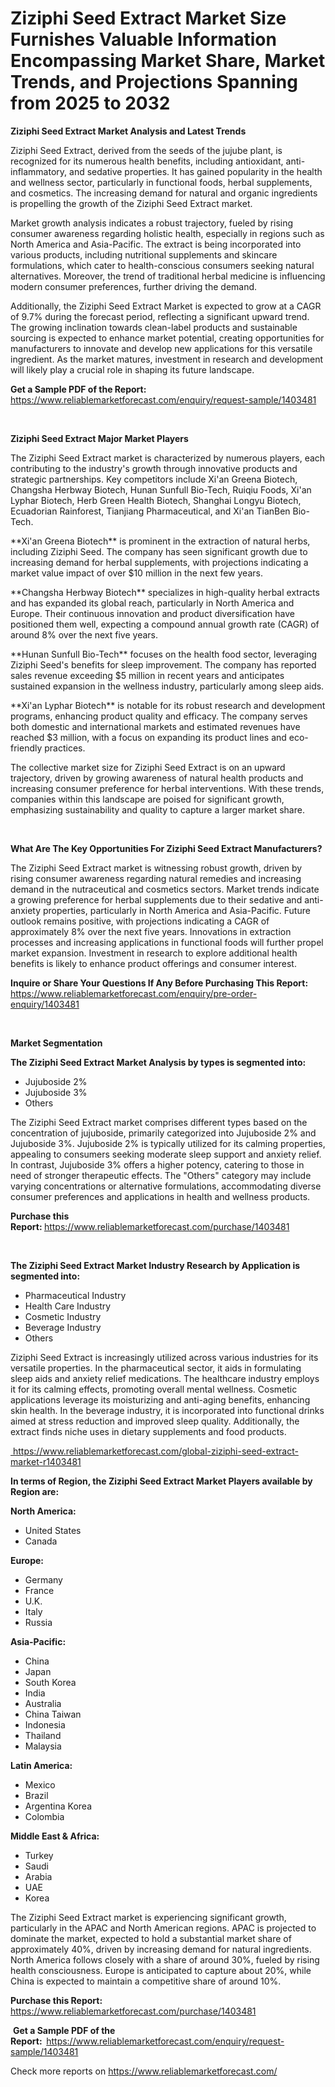 <p><h1>Ziziphi Seed Extract Market Size Furnishes Valuable Information Encompassing Market Share, Market Trends, and Projections Spanning from 2025 to 2032</h1></p><p><strong>Ziziphi Seed Extract Market Analysis and Latest Trends</strong></p>
<p><p>Ziziphi Seed Extract, derived from the seeds of the jujube plant, is recognized for its numerous health benefits, including antioxidant, anti-inflammatory, and sedative properties. It has gained popularity in the health and wellness sector, particularly in functional foods, herbal supplements, and cosmetics. The increasing demand for natural and organic ingredients is propelling the growth of the Ziziphi Seed Extract market.</p><p>Market growth analysis indicates a robust trajectory, fueled by rising consumer awareness regarding holistic health, especially in regions such as North America and Asia-Pacific. The extract is being incorporated into various products, including nutritional supplements and skincare formulations, which cater to health-conscious consumers seeking natural alternatives. Moreover, the trend of traditional herbal medicine is influencing modern consumer preferences, further driving the demand.</p><p>Additionally, the Ziziphi Seed Extract Market is expected to grow at a CAGR of 9.7% during the forecast period, reflecting a significant upward trend. The growing inclination towards clean-label products and sustainable sourcing is expected to enhance market potential, creating opportunities for manufacturers to innovate and develop new applications for this versatile ingredient. As the market matures, investment in research and development will likely play a crucial role in shaping its future landscape.</p></p>
<p><strong>Get a Sample PDF of the Report:&nbsp;</strong> <a href="https://www.reliablemarketforecast.com/enquiry/request-sample/1403481?utm_campaign=3308&utm_medium=2&utm_source=Github&utm_content=ia&utm_term=28032025&utm_id=ziziphi-seed-extract">https://www.reliablemarketforecast.com/enquiry/request-sample/1403481</a></p>
<p>&nbsp;</p>
<p><strong>Ziziphi Seed Extract Major Market Players</strong></p>
<p><p>The Ziziphi Seed Extract market is characterized by numerous players, each contributing to the industry's growth through innovative products and strategic partnerships. Key competitors include Xi'an Greena Biotech, Changsha Herbway Biotech, Hunan Sunfull Bio-Tech, Ruiqiu Foods, Xi'an Lyphar Biotech, Herb Green Health Biotech, Shanghai Longyu Biotech, Ecuadorian Rainforest, Tianjiang Pharmaceutical, and Xi'an TianBen Bio-Tech.</p><p>**Xi'an Greena Biotech** is prominent in the extraction of natural herbs, including Ziziphi Seed. The company has seen significant growth due to increasing demand for herbal supplements, with projections indicating a market value impact of over $10 million in the next few years.</p><p>**Changsha Herbway Biotech** specializes in high-quality herbal extracts and has expanded its global reach, particularly in North America and Europe. Their continuous innovation and product diversification have positioned them well, expecting a compound annual growth rate (CAGR) of around 8% over the next five years.</p><p>**Hunan Sunfull Bio-Tech** focuses on the health food sector, leveraging Ziziphi Seed's benefits for sleep improvement. The company has reported sales revenue exceeding $5 million in recent years and anticipates sustained expansion in the wellness industry, particularly among sleep aids.</p><p>**Xi'an Lyphar Biotech** is notable for its robust research and development programs, enhancing product quality and efficacy. The company serves both domestic and international markets and estimated revenues have reached $3 million, with a focus on expanding its product lines and eco-friendly practices.</p><p>The collective market size for Ziziphi Seed Extract is on an upward trajectory, driven by growing awareness of natural health products and increasing consumer preference for herbal interventions. With these trends, companies within this landscape are poised for significant growth, emphasizing sustainability and quality to capture a larger market share.</p></p>
<p>&nbsp;</p>
<p><strong>What Are The Key Opportunities For Ziziphi Seed Extract Manufacturers?</strong></p>
<p><p>The Ziziphi Seed Extract market is witnessing robust growth, driven by rising consumer awareness regarding natural remedies and increasing demand in the nutraceutical and cosmetics sectors. Market trends indicate a growing preference for herbal supplements due to their sedative and anti-anxiety properties, particularly in North America and Asia-Pacific. Future outlook remains positive, with projections indicating a CAGR of approximately 8% over the next five years. Innovations in extraction processes and increasing applications in functional foods will further propel market expansion. Investment in research to explore additional health benefits is likely to enhance product offerings and consumer interest.</p></p>
<p><strong>Inquire or Share Your Questions If Any Before Purchasing This Report:</strong> <a href="https://www.reliablemarketforecast.com/enquiry/pre-order-enquiry/1403481?utm_campaign=3308&utm_medium=2&utm_source=Github&utm_content=ia&utm_term=28032025&utm_id=ziziphi-seed-extract">https://www.reliablemarketforecast.com/enquiry/pre-order-enquiry/1403481</a></p>
<p>&nbsp;</p>
<p><strong>Market Segmentation</strong></p>
<p><strong>The Ziziphi Seed Extract Market Analysis by types is segmented into:</strong></p>
<p><ul><li>Jujuboside 2%</li><li>Jujuboside 3%</li><li>Others</li></ul></p>
<p><p>The Ziziphi Seed Extract market comprises different types based on the concentration of jujuboside, primarily categorized into Jujuboside 2% and Jujuboside 3%. Jujuboside 2% is typically utilized for its calming properties, appealing to consumers seeking moderate sleep support and anxiety relief. In contrast, Jujuboside 3% offers a higher potency, catering to those in need of stronger therapeutic effects. The "Others" category may include varying concentrations or alternative formulations, accommodating diverse consumer preferences and applications in health and wellness products.</p></p>
<p><strong>Purchase this Report:&nbsp;</strong><a href="https://www.reliablemarketforecast.com/purchase/1403481?utm_campaign=3308&utm_medium=2&utm_source=Github&utm_content=ia&utm_term=28032025&utm_id=ziziphi-seed-extract">https://www.reliablemarketforecast.com/purchase/1403481</a></p>
<p>&nbsp;</p>
<p><strong>The Ziziphi Seed Extract Market Industry Research by Application is segmented into:</strong></p>
<p><ul><li>Pharmaceutical Industry</li><li>Health Care Industry</li><li>Cosmetic Industry</li><li>Beverage Industry</li><li>Others</li></ul></p>
<p><p>Ziziphi Seed Extract is increasingly utilized across various industries for its versatile properties. In the pharmaceutical sector, it aids in formulating sleep aids and anxiety relief medications. The healthcare industry employs it for its calming effects, promoting overall mental wellness. Cosmetic applications leverage its moisturizing and anti-aging benefits, enhancing skin health. In the beverage industry, it is incorporated into functional drinks aimed at stress reduction and improved sleep quality. Additionally, the extract finds niche uses in dietary supplements and food products.</p></p>
<p><a href="https://www.reliablemarketforecast.com/global-ziziphi-seed-extract-market-r1403481?utm_campaign=3308&utm_medium=2&utm_source=Github&utm_content=ia&utm_term=28032025&utm_id=ziziphi-seed-extract">&nbsp;https://www.reliablemarketforecast.com/global-ziziphi-seed-extract-market-r1403481</a></p>
<p><strong>In terms of Region, the Ziziphi Seed Extract Market Players available by Region are:</strong></p>
<p>
    <p> <strong> North America: </strong>
        <ul>
            <li>United States</li>
            <li>Canada</li>
        </ul>
        </p> 
    <p> <strong> Europe: </strong>
        <ul>
            <li>Germany</li>
            <li>France</li>
            <li>U.K.</li>
            <li>Italy</li>
            <li>Russia</li>
        </ul>
        </p> 
    <p> <strong> Asia-Pacific: </strong>
        <ul>
            <li>China</li>
            <li>Japan</li>
            <li>South Korea</li>
            <li>India</li>
            <li>Australia</li>
            <li>China Taiwan</li>
            <li>Indonesia</li>
            <li>Thailand</li>
            <li>Malaysia</li>
        </ul>
        </p> 
    <p> <strong> Latin America: </strong>
        <ul>
            <li>Mexico</li>
            <li>Brazil</li>
            <li>Argentina Korea</li>
            <li>Colombia</li>
        </ul>
        </p> 
    <p> <strong> Middle East & Africa: </strong>
        <ul>
            <li>Turkey</li>
            <li>Saudi</li>
            <li>Arabia</li>
            <li>UAE</li>
            <li>Korea</li>
        </ul>
    </p>
    </p>
<p><p>The Ziziphi Seed Extract market is experiencing significant growth, particularly in the APAC and North American regions. APAC is projected to dominate the market, expected to hold a substantial market share of approximately 40%, driven by increasing demand for natural ingredients. North America follows closely with a share of around 30%, fueled by rising health consciousness. Europe is anticipated to capture about 20%, while China is expected to maintain a competitive share of around 10%.</p></p>
<p><strong>Purchase this Report: </strong><a href="https://www.reliablemarketforecast.com/purchase/1403481?utm_campaign=3308&utm_medium=2&utm_source=Github&utm_content=ia&utm_term=28032025&utm_id=ziziphi-seed-extract">https://www.reliablemarketforecast.com/purchase/1403481</a></p>
<p>&nbsp;<strong>Get a Sample PDF of the Report:&nbsp;&nbsp;</strong><a href="https://www.reliablemarketforecast.com/enquiry/request-sample/1403481?utm_campaign=3308&utm_medium=2&utm_source=Github&utm_content=ia&utm_term=28032025&utm_id=ziziphi-seed-extract">https://www.reliablemarketforecast.com/enquiry/request-sample/1403481</a></p>
<p><strong></strong></p>
<p>Check more reports on <a href="https://www.reliablemarketforecast.com/?utm_campaign=3308&utm_medium=2&utm_source=Github&utm_content=ia&utm_term=28032025&utm_id=ziziphi-seed-extract">https://www.reliablemarketforecast.com/</a></p>